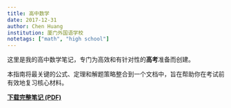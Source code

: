 ```yaml
---
title: 高中数学
date: 2017-12-31
author: Chen Huang
institution: 厦门外国语学校
notetags: ["math", "high school"]
---
```


这里是我的高中数学笔记，专门为高效和有针对性的**高考**准备而创建。

本指南将最关键的公式、定理和解题策略整合到一个文档中，旨在帮助你在考试前有效地复习核心材料。

[**下载完整笔记 (PDF)**](/notes/high-school-math/pdf/math-review.pdf)
